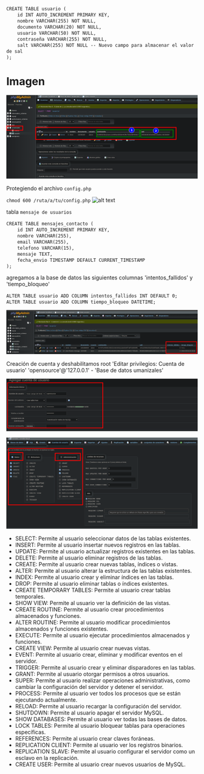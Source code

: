 ```
CREATE TABLE usuario (
    id INT AUTO_INCREMENT PRIMARY KEY,
    nombre VARCHAR(255) NOT NULL,
    documento VARCHAR(20) NOT NULL,
    usuario VARCHAR(50) NOT NULL,
    contraseña VARCHAR(255) NOT NULL,
    salt VARCHAR(255) NOT NULL -- Nuevo campo para almacenar el valor de sal
);

```
# Imagen

![alt text](Anexos/image.png)

Protegiendo el archivo `config.php` 

`chmod 600 /ruta/a/tu/config.php`
![alt text](Anexos/permisosConfig.png.png)

tabla `mensaje de usuarios`
```
CREATE TABLE mensajes_contacto (
    id INT AUTO_INCREMENT PRIMARY KEY,
    nombre VARCHAR(255),
    email VARCHAR(255),
    telefono VARCHAR(15),
    mensaje TEXT,
    fecha_envio TIMESTAMP DEFAULT CURRENT_TIMESTAMP
);

```
agregamos a la base de datos las siguientes columnas 'intentos_fallidos' y 'tiempo_bloqueo'

```
ALTER TABLE usuario ADD COLUMN intentos_fallidos INT DEFAULT 0;
ALTER TABLE usuario ADD COLUMN tiempo_bloqueo DATETIME;

```

![alt text](Anexos/time.png)


Creación de cuenta y deshabilitamos root 'Editar privilegios: Cuenta de usuario' 'opensource'@'127.0.0.1' - 'Base de datos umanizales'

![alt text](Anexos/user.png)

![alt text](Anexos/permisos.png)


- SELECT: Permite al usuario seleccionar datos de las tablas existentes.
- INSERT: Permite al usuario insertar nuevos registros en las tablas.
- UPDATE: Permite al usuario actualizar registros existentes en las tablas.
- DELETE: Permite al usuario eliminar registros de las tablas.
- CREATE: Permite al usuario crear nuevas tablas, índices o vistas.
- ALTER: Permite al usuario alterar la estructura de las tablas existentes.
- INDEX: Permite al usuario crear y eliminar índices en las tablas.
- DROP: Permite al usuario eliminar tablas o índices existentes.
- CREATE TEMPORARY TABLES: Permite al usuario crear tablas temporales.
- SHOW VIEW: Permite al usuario ver la definición de las vistas.
- CREATE ROUTINE: Permite al usuario crear procedimientos almacenados y funciones.
- ALTER ROUTINE: Permite al usuario modificar procedimientos almacenados y funciones existentes.
- EXECUTE: Permite al usuario ejecutar procedimientos almacenados y funciones.
- CREATE VIEW: Permite al usuario crear nuevas vistas.
- EVENT: Permite al usuario crear, eliminar y modificar eventos en el servidor.
- TRIGGER: Permite al usuario crear y eliminar disparadores en las tablas.
- GRANT: Permite al usuario otorgar permisos a otros usuarios.
- SUPER: Permite al usuario realizar operaciones administrativas, como cambiar la configuración del servidor y detener el servidor.
- PROCESS: Permite al usuario ver todos los procesos que se están ejecutando actualmente.
- RELOAD: Permite al usuario recargar la configuración del servidor.
- SHUTDOWN: Permite al usuario apagar el servidor MySQL.
- SHOW DATABASES: Permite al usuario ver todas las bases de datos.
- LOCK TABLES: Permite al usuario bloquear tablas para operaciones específicas.
- REFERENCES: Permite al usuario crear claves foráneas.
- REPLICATION CLIENT: Permite al usuario ver los registros binarios.
- REPLICATION SLAVE: Permite al usuario configurar el servidor como un esclavo en la replicación.
- CREATE USER: Permite al usuario crear nuevos usuarios de MySQL.